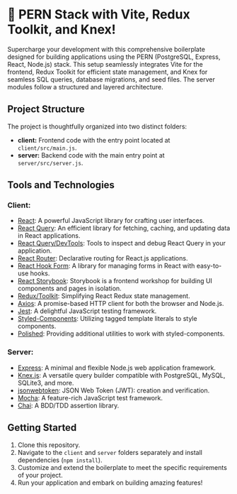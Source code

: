# 🚀 PERN Stack with Vite, Redux Toolkit, and Knex!

Supercharge your development with this comprehensive boilerplate designed for building applications using the PERN (PostgreSQL, Express, React, Node.js) stack. This setup seamlessly integrates Vite for the frontend, Redux Toolkit for efficient state management, and Knex for seamless SQL queries, database migrations, and seed files. The server modules follow a structured and layered architecture.

## Project Structure

The project is thoughtfully organized into two distinct folders:

- **client:** Frontend code with the entry point located at `client/src/main.js`.
- **server:** Backend code with the main entry point at `server/src/server.js`.

## Tools and Technologies

### Client:

- [React](https://react.dev/): A powerful JavaScript library for crafting user interfaces.
- [React Query](https://tanstack.com/query/latest): An efficient library for fetching, caching, and updating data in React applications.
- [React Query/DevTools](https://tanstack.com/query/v4/docs/react/devtools): Tools to inspect and debug React Query in your application.
- [React Router](https://reactrouter.com/en/main): Declarative routing for React.js applications.
- [React Hook Form](https://react-hook-form.com/): A library for managing forms in React with easy-to-use hooks.
- [React Storybook](https://storybook.js.org/): Storybook is a frontend workshop for building UI components and pages in isolation.
- [Redux/Toolkit](https://redux-toolkit.js.org/): Simplifying React Redux state management.
- [Axios](https://axios-http.com/): A promise-based HTTP client for both the browser and Node.js.
- [Jest](https://jestjs.io/): A delightful JavaScript testing framework.
- [Styled-Components](https://styled-components.com/): Utilizing tagged template literals to style components.
- [Polished](https://polished.js.org/docs/): Providing additional utilities to work with styled-components.

### Server:

- [Express](https://expressjs.com/): A minimal and flexible Node.js web application framework.
- [Knex.js](https://knexjs.org/): A versatile query builder compatible with PostgreSQL, MySQL, SQLite3, and more.
- [jsonwebtoken](https://www.npmjs.com/package/jsonwebtoken): JSON Web Token (JWT): creation and verification.
- [Mocha](https://mochajs.org/): A feature-rich JavaScript test framework.
- [Chai](https://www.chaijs.com/): A BDD/TDD assertion library.

## Getting Started

1. Clone this repository.
2. Navigate to the `client` and `server` folders separately and install dependencies (`npm install`).
3. Customize and extend the boilerplate to meet the specific requirements of your project.
4. Run your application and embark on building amazing features!
